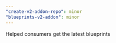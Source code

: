 ```yaml
---
"create-v2-addon-repo": minor
"blueprints-v2-addon": minor
---
```


Helped consumers get the latest blueprints
